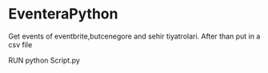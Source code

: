 # EventeraPython
Get events of eventbrite,butcenegore and sehir tiyatrolari. After than put in a csv file

RUN
python Script.py
